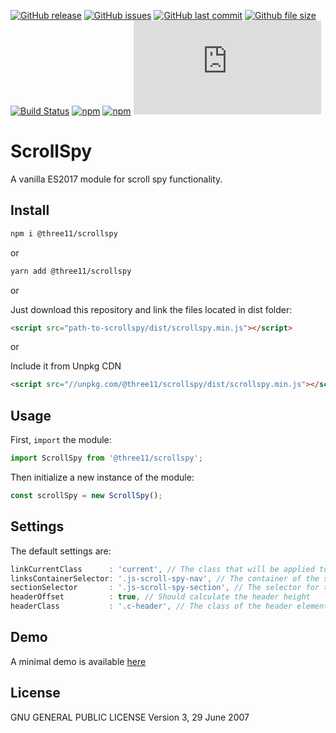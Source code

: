 [![GitHub release](https://img.shields.io/github/release/three11/scrollspy.svg)](https://github.com/three11/scrollspy/releases/latest)
[![GitHub issues](https://img.shields.io/github/issues/three11/scrollspy.svg)](https://github.com/three11/scrollspy/issues)
[![GitHub last commit](https://img.shields.io/github/last-commit/three11/scrollspy.svg)](https://github.com/three11/scrollspy/commits/master)
[![Github file size](https://img.shields.io/github/size/three11/scrollspy/dist/scrollspy.min.js.svg)](https://github.com/three11/scrollspy/)
[![Build Status](https://travis-ci.org/three11/scrollspy.svg?branch=master)](https://travis-ci.org/three11/scrollspy)
[![npm](https://img.shields.io/npm/dt/@three11/scrollspy.svg)](https://www.npmjs.com/package/@three11/scrollspy)
[![npm](https://img.shields.io/npm/v/@three11/scrollspy.svg)](https://www.npmjs.com/package/@three11/scrollspy)
[![Analytics](https://ga-beacon.appspot.com/UA-83446952-1/github.com/three11/scrollspy/README.md)](https://github.com/three11/scrollspy/)

# ScrollSpy

A vanilla ES2017 module for scroll spy functionality.

## Install

```sh
npm i @three11/scrollspy
```

or

```sh
yarn add @three11/scrollspy
```

or

Just download this repository and link the files located in dist folder:

```html
<script src="path-to-scrollspy/dist/scrollspy.min.js"></script>
```

or

Include it from Unpkg CDN

```html
<script src="//unpkg.com/@three11/scrollspy/dist/scrollspy.min.js"></script>
```

## Usage

First, `import` the module:

```javascript
import ScrollSpy from '@three11/scrollspy';
```

Then initialize a new instance of the module:

```javascript
const scrollSpy = new ScrollSpy();
```

## Settings

The default settings are:

```javascript
linkCurrentClass      : 'current', // The class that will be applied to the current element
linksContainerSelector: '.js-scroll-spy-nav', // The container of the scroll spy navigation
sectionSelector       : '.js-scroll-spy-section', // The selector for the sections that will be monitored
headerOffset          : true, // Should calculate the header height
headerClass           : '.c-header', // The class of the header element
```

## Demo

A minimal demo is available [here](https://github.com/three11/scrollspy/blob/master/demo/index.html)

## License

GNU GENERAL PUBLIC LICENSE
Version 3, 29 June 2007
